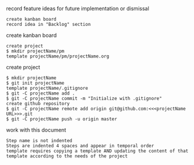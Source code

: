 record feature ideas for future implementation or dismissal

    create kanban board
    record idea in "Backlog" section
        

create kanban board

    create project
    $ mkdir projectName/pm
    template projectName/pm/projectName.org


create project

    $ mkdir projectName
    $ git init projectName
    template projectName/.gitignore
    $ git -C projectName add .
    $ git -C projectName commit -m "Initialize with .gitignore"
    create github repository
    $ git -C projectName remote add origin git@github.com:<<<projectName URL>>>.git
    $ git -C projectName push -u origin master


work with this document

    Step name is not indented
    Steps are indented 4 spaces and appear in temporal order
    template requires copying a template AND updating the content of that template according to the needs of the project
